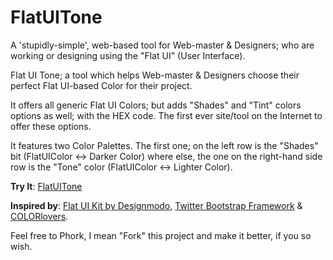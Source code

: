 FlatUITone
==========

A 'stupidly-simple', web-based tool for Web-master & Designers; who are working or designing using the "Flat UI" (User Interface).

Flat UI Tone; a tool which helps Web-master & Designers choose their perfect Flat UI-based Color for their project.

It offers all generic Flat UI Colors; but adds "Shades" and "Tint" colors options as well; with the HEX code. The first ever site/tool on the Internet to offer these options.

It features two Color Palettes. The first one; on the left row is the "Shades" bit (FlatUIColor <-> Darker Color) where else, the one on the right-hand side row is the "Tone" color (FlatUIColor <-> Lighter Color). 

<b>Try It</b>: <a href="http://webgantry.github.io/FlatUITone/" target="_blank">FlatUITone</a>

<b>Inspired by</b>: <a href="http://designmodo.com/flat-free/" target="_blank">Flat UI Kit by Designmodo</a>, <a href="http://twitter.github.io/bootstrap/" target="_blank">Twitter Bootstrap Framework</a> & <a href="http://www.colourlovers.com/" target="_blank">COLORlovers</a>.

Feel free to Phork, I mean "Fork" this project and make it better, if you so wish.
